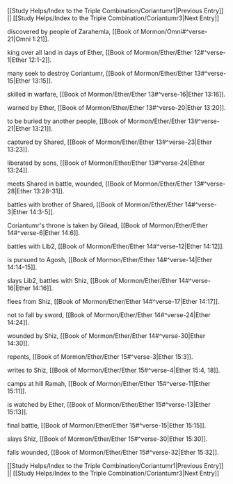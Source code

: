 [[Study Helps/Index to the Triple Combination/Coriantumr1|Previous Entry]]  ||  [[Study Helps/Index to the Triple Combination/Coriantumr3|Next Entry]]

 discovered by people of Zarahemla, [[Book of Mormon/Omni#^verse-21|Omni 1:21]].

 king over all land in days of Ether, [[Book of Mormon/Ether/Ether 12#^verse-1|Ether 12:1-2]].

 many seek to destroy Coriantumr, [[Book of Mormon/Ether/Ether 13#^verse-15|Ether 13:15]].

 skilled in warfare, [[Book of Mormon/Ether/Ether 13#^verse-16|Ether 13:16]].

 warned by Ether, [[Book of Mormon/Ether/Ether 13#^verse-20|Ether 13:20]].

 to be buried by another people, [[Book of Mormon/Ether/Ether 13#^verse-21|Ether 13:21]].

 captured by Shared, [[Book of Mormon/Ether/Ether 13#^verse-23|Ether 13:23]].

 liberated by sons, [[Book of Mormon/Ether/Ether 13#^verse-24|Ether 13:24]].

 meets Shared in battle, wounded, [[Book of Mormon/Ether/Ether 13#^verse-28|Ether 13:28-31]].

 battles with brother of Shared, [[Book of Mormon/Ether/Ether 14#^verse-3|Ether 14:3-5]].

 Coriantumr's throne is taken by Gilead, [[Book of Mormon/Ether/Ether 14#^verse-6|Ether 14:6]].

 battles with Lib2, [[Book of Mormon/Ether/Ether 14#^verse-12|Ether 14:12]].

 is pursued to Agosh, [[Book of Mormon/Ether/Ether 14#^verse-14|Ether 14:14-15]].

 slays Lib2, battles with Shiz, [[Book of Mormon/Ether/Ether 14#^verse-16|Ether 14:16]].

 flees from Shiz, [[Book of Mormon/Ether/Ether 14#^verse-17|Ether 14:17]].

 not to fall by sword, [[Book of Mormon/Ether/Ether 14#^verse-24|Ether 14:24]].

 wounded by Shiz, [[Book of Mormon/Ether/Ether 14#^verse-30|Ether 14:30]].

 repents, [[Book of Mormon/Ether/Ether 15#^verse-3|Ether 15:3]].

 writes to Shiz, [[Book of Mormon/Ether/Ether 15#^verse-4|Ether 15:4, 18]].

 camps at hill Ramah, [[Book of Mormon/Ether/Ether 15#^verse-11|Ether 15:11]].

 is watched by Ether, [[Book of Mormon/Ether/Ether 15#^verse-13|Ether 15:13]].

 final battle, [[Book of Mormon/Ether/Ether 15#^verse-15|Ether 15:15]].

 slays Shiz, [[Book of Mormon/Ether/Ether 15#^verse-30|Ether 15:30]].

 falls wounded, [[Book of Mormon/Ether/Ether 15#^verse-32|Ether 15:32]].

[[Study Helps/Index to the Triple Combination/Coriantumr1|Previous Entry]]  ||  [[Study Helps/Index to the Triple Combination/Coriantumr3|Next Entry]]